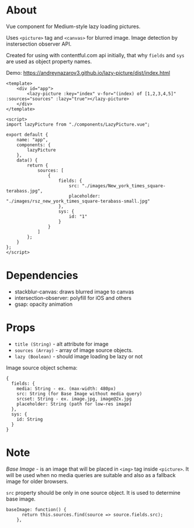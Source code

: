 # About

Vue component for Medium-style lazy loading pictures.

Uses `<picture>` tag and `<canvas>` for blurred image.
Image detection by instersection observer API.

Created for using with contentful.com api initially, that why `fields` and `sys` are used as object property names.

Demo: https://andreynazarov3.github.io/lazy-picture/dist/index.html

```
<template>
	<div id="app">
		<lazy-picture :key="index" v-for="(index) of [1,2,3,4,5]" :sources="sources" :lazy="true"></lazy-picture>
	</div>
</template>

<script>
import lazyPicture from "./components/LazyPicture.vue";

export default {
	name: "app",
	components: {
		lazyPicture
	},
	data() {
		return {
			sources: [
				{
					fields: {
						src: "./images/New_york_times_square-terabass.jpg",
						placeholder: "./images/rsz_new_york_times_square-terabass-small.jpg"
					},
					sys: {
						id: "1"
					}
				}
			]
		};
	}
};
</script>
```

# Dependencies

- stackblur-canvas: draws blurred image to canvas
- intersection-observer: polyfill for iOS and others
- gsap: opacity animation

# Props

- `title (String)` - alt attribute for image
- `sources (Array)` - array of image source objects.
- `lazy (Boolean)` - should image loading be lazy or not

Image source object schema:

```lang=json
{
  fields: {
    media: String - ex. (max-width: 480px)
    src: String (for Base Image without media query)
    srcset: String - ex. image.jpg, image@2x.jpg
    placeholder: String (path for low-res image)
  },
  sys: {
    id: String
  }
}
```

# Note

_Base Image_ - is an image that will be placed in `<img>` tag inside `<picture>`. It will be used when no media queries are suitable and also as a fallback image for older browsers.

`src` property should be only in one source object. It is used to determine base image.

```lang="javascript"
baseImage: function() {
      return this.sources.find(source => source.fields.src);
    },
```
